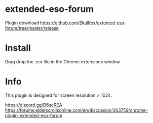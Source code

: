 # extended-eso-forum

Plugin download https://github.com/Skullfox/extented-eso-forum/tree/master/release

# Install
Drag drop the .crx file in the Chrome extensions window.

# Info
This plugin is designed for screen resolution > 1024.

https://discord.gg/D6scREA
https://forums.elderscrollsonline.com/en/discussion/363759/chrome-plugin-extended-eso-forum
